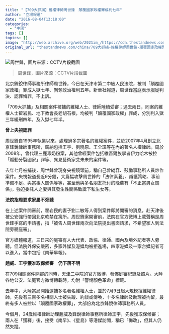 ```yaml
---
title: "【709大抓捕】維權律師周世鋒　顛覆國家政權罪成判七年"
author: "立場報道"
date: "2016-08-04T13:18:00"
categories:
  - "中國"
tags: []
topics: []
image: "http://web.archive.org/web/2021im_/https://cdn.thestandnews.com/media/photos/cache/fung_4GO8r_1200x0.png"
original_url: "thestandnews.com/china/709大抓捕-維權律師周世鋒-顛覆國家政權罪成判七年"
---
```

![周世鋒，圖片來源：CCTV片段截圖](http://web.archive.org/web/2021im_/https://cdn.thestandnews.com/media/photos/cache/fung_4GO8r_1200x0.png)

> 周世鋒，圖片來源：CCTV片段截圖

北京鋒銳律師事務所律師周世鋒，今日在天津市第二中級人民法院，被判「顛覆國家政權」罪成入獄七年、剝奪政治權利五年。新華社報道，周世鋒當庭表示服從判決、認罪悔罪，不上訴。

「709大抓捕」及相關案件被捕的維權人士、律師陸續受審；過去兩日，同案的維權人士翟岩民、地下教會長老胡石根，均被判「顛覆國家政權」罪成，分別判入獄三年緩刑四年，及入獄七年半。

**曾上央視認罪**

周世鋒自1995年執業以來，處理過多宗著名的維權案件，並於2007年4月創立北京鋒銳律師事務所，廣納包括王宇、劉曉原、王全璋等在內的著名人權律師。周於2008年，曾代理三鹿毒奶粉案，其他曾經案件包括維吾爾族學者伊力哈木被控「煽動分裂國家」罪等、異見藝術家艾未未的案件等。

去年七月被捕後，周世鋒曾現身央視鏡頭前，稱自己曾縱容、鼓勵事務所人員炒作案件。央視報道長近9分鐘，大篇幅攻擊周世鋒的「法律素養」、辯護策略、事前準備不足、與當事人關係等等，甚至他與多名朋友托付的晚輩有「不正當男女關係」，強迫委託人之妻與其發生性關係致誕下私生女等。

**法院指周要求家屬不旁聽**

在上述案件開審前，翟岩民的妻子劉二敏等人得到案件即將開審的消息，赴天津後被公安強行帶回北京軟禁在寓所。周世鋒案開審前，法院在官方微博上載聲稱是周世鋒手寫的申請書，指「被告人周世鋒兩次向法院提出書面請求，不希望家人到法院旁聽庭審」。

官方媒體報道，三日來的庭審有人大代表、政協、律師、國內及境外記者等人旁聽。但法院外保安嚴密，多家外媒及港媒均被拒進場，四家港媒及一家台媒記者可以進入，當中包括《南華早報》。

**趙威、王宇獲准取保候審　仍下落不明**

在709相關案件開審的同時，天津二中院的官方微博，發佈庭審紀錄及照片。大陸各地公安、法庭官方微博轉載時，均附「警惕顏色革命」標籤。

去年中，大陸當局開始逮捕多名著名維權人士，並於7月9日起大規模搜維權律師，先後有三百多名相關人士被失蹤、約談或傳喚，十多名律師及助理被拘留，最終有多人被控以「顛覆國家政權罪」，大部份為北京鋒銳律師事務所人員。

今個月，24歲維權律師助理趙威及鋒銳律師事務所律師王宇，先後獲取保候審；兩人在「獲釋」後，接受《南早》、《星島》等港媒訪問，稱已「悔改」，但其人仍然失蹤。